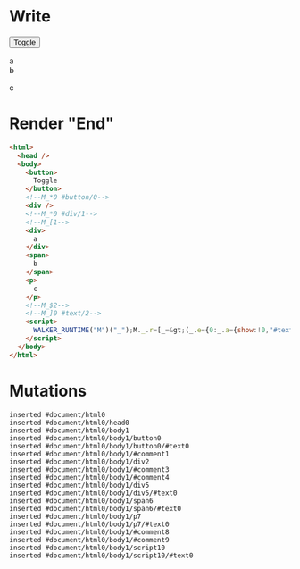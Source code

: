 # Write
  <button>Toggle</button><!--M_*0 #button/0--><div></div><!--M_*0 #div/1--><!--M_[1--><div>a</div><span>b</span><p>c</p><!--M_$2--><!--M_]0 #text/2--><script>WALKER_RUNTIME("M")("_");M._.r=[_=>(_.e={0:_.a={show:!0,"#text/2(":_._["__tests__/template.marko_1_renderer"],"#text/2!":_.b={"#childScope/0":_.d={input:_.c={}}}},1:_.b,2:_.d},_.b._=_.a,_.c.write=_._["__tests__/template.marko_1/write"](_.b),_.e),2,"__tests__/components/child.marko_0_input",0,"__tests__/template.marko_0_show",0];M._.w()</script>


# Render "End"
```html
<html>
  <head />
  <body>
    <button>
      Toggle
    </button>
    <!--M_*0 #button/0-->
    <div />
    <!--M_*0 #div/1-->
    <!--M_[1-->
    <div>
      a
    </div>
    <span>
      b
    </span>
    <p>
      c
    </p>
    <!--M_$2-->
    <!--M_]0 #text/2-->
    <script>
      WALKER_RUNTIME("M")("_");M._.r=[_=&gt;(_.e={0:_.a={show:!0,"#text/2(":_._["__tests__/template.marko_1_renderer"],"#text/2!":_.b={"#childScope/0":_.d={input:_.c={}}}},1:_.b,2:_.d},_.b._=_.a,_.c.write=_._["__tests__/template.marko_1/write"](_.b),_.e),2,"__tests__/components/child.marko_0_input",0,"__tests__/template.marko_0_show",0];M._.w()
    </script>
  </body>
</html>
```

# Mutations
```
inserted #document/html0
inserted #document/html0/head0
inserted #document/html0/body1
inserted #document/html0/body1/button0
inserted #document/html0/body1/button0/#text0
inserted #document/html0/body1/#comment1
inserted #document/html0/body1/div2
inserted #document/html0/body1/#comment3
inserted #document/html0/body1/#comment4
inserted #document/html0/body1/div5
inserted #document/html0/body1/div5/#text0
inserted #document/html0/body1/span6
inserted #document/html0/body1/span6/#text0
inserted #document/html0/body1/p7
inserted #document/html0/body1/p7/#text0
inserted #document/html0/body1/#comment8
inserted #document/html0/body1/#comment9
inserted #document/html0/body1/script10
inserted #document/html0/body1/script10/#text0
```
